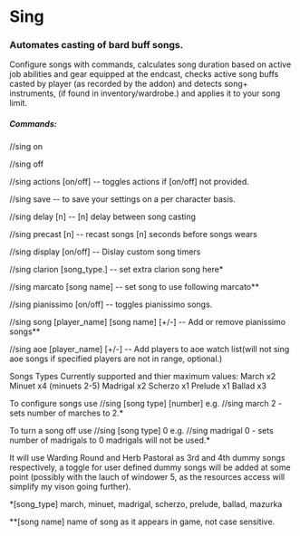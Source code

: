 # Sing
### Automates casting of bard buff songs.

Configure songs with commands, calculates song duration based on active job abilities and gear equipped 
at the endcast, checks active song buffs casted by player (as recorded by the addon) and detects song+ 
instruments, (if found in inventory/wardrobe.) and applies it to your song limit.

##### Commands:

//sing on

//sing off

//sing actions [on/off]	-- toggles actions if [on/off] not provided.

//sing save -- to save your settings on a per character basis.

//sing delay [n]	-- [n] delay between song casting

//sing precast [n] 	-- recast songs [n] seconds before songs wears

//sing display [on/off]		-- Dislay custom song timers

//sing clarion [song_type.] -- set extra clarion song here*

//sing marcato [song name]  -- set song to use following marcato**

//sing pianissimo [on/off]	-- toggles pianissimo songs.

//sing song [player_name] [song name] [+/-]	-- Add or remove pianissimo songs**

//sing aoe [player_name] [+/-]	-- Add players to aoe watch list(will not sing aoe songs if specified players are not in range, optional.)

Songs Types Currently supported and thier maximum values:
  March x2
  Minuet x4 (minuets 2-5)
  Madrigal x2
  Scherzo x1
  Prelude x1
  Ballad x3

To configure songs use //sing [song type] [number] 
e.g. //sing march 2 - sets number of marches to 2.*

To turn a song off use //sing [song type] 0
e.g. //sing madrigal 0 - sets number of madrigals to 0 madrigals will not be used.*

It will use Warding Round and Herb Pastoral as 3rd and 4th dummy songs respectively,
a toggle for user defined dummy songs will be added at some point 
(possibly with the lauch of windower 5, as the resources access will simplify my vison going further).

*[song_type] march, minuet, madrigal, scherzo, prelude, ballad, mazurka

**[song name] name of song as it appears in game, not case sensitive.

